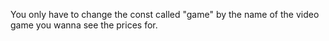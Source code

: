 You only have to change the const called "game" by the name of the video game you wanna see the prices for.  
